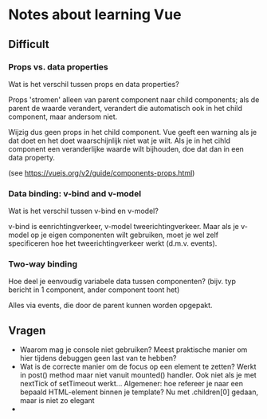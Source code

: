 # Notes about learning Vue

## Difficult

### Props vs. data properties

Wat is het verschil tussen props en data properties?

Props 'stromen' alleen van parent component naar child components; als de parent de waarde verandert, verandert die automatisch ook in het child component, maar andersom niet. 

Wijzig dus geen props in het child component. Vue geeft een warning als je dat doet en het doet waarschijnlijk niet wat je wilt. Als je in het cihld component een veranderlijke waarde wilt bijhouden, doe dat dan in een data property.

(see https://vuejs.org/v2/guide/components-props.html)

### Data binding: v-bind and v-model

Wat is het verschil tussen v-bind en v-model?

v-bind is eenrichtingverkeer, v-model tweerichtingverkeer. Maar als je v-model op je eigen componenten wilt gebruiken, moet je wel zelf specificeren hoe het tweerichtingverkeer werkt (d.m.v. events).

### Two-way binding

Hoe deel je eenvoudig variabele data tussen componenten? (bijv. typ bericht in 1 component, ander component toont het)

Alles via events, die door de parent kunnen worden opgepakt.


## Vragen

- Waarom mag je console niet gebruiken? Meest praktische manier om hier tijdens debuggen geen last van te hebben?
- Wat is de correcte manier om de focus op een element te zetten? Werkt in post() method maar niet vanuit mounted() handler.
  Ook niet als je met nextTick of setTimeout werkt...
  Algemener: hoe refereer je naar een bepaald HTML-element binnen je template? Nu met .children[0] gedaan, maar is niet zo elegant
- 
